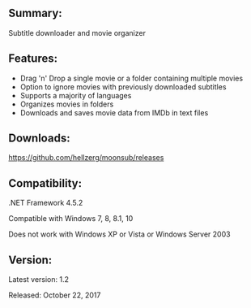 ## Summary: ##

Subtitle downloader and movie organizer

## Features: ##

* Drag 'n' Drop a single movie or a folder containing multiple movies
* Option to ignore movies with previously downloaded subtitles
* Supports a majority of languages
* Organizes movies in folders
* Downloads and saves movie data from IMDb in text files

## Downloads: ##
https://github.com/hellzerg/moonsub/releases

## Compatibility: ##

.NET Framework 4.5.2
 
Compatible with Windows 7, 8, 8.1, 10

Does not work with Windows XP or Vista or Windows Server 2003

## Version: ##

Latest version: 1.2

Released: October 22, 2017